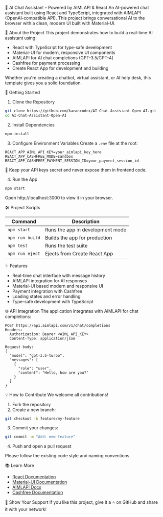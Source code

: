 🚀 AI Chat Assistant – Powered by AIMLAPI & React
An AI-powered chat assistant built using React and TypeScript, integrated with AIMLAPI (OpenAI-compatible API). This project brings conversational AI to the browser with a clean, modern UI built with Material-UI.

🧠 About the Project
This project demonstrates how to build a real-time AI assistant using:

- React with TypeScript for type-safe development
- Material-UI for modern, responsive UI components
- AIMLAPI for AI chat completions (GPT-3.5/GPT-4)
- Cashfree for payment processing
- Create React App for development and building

Whether you're creating a chatbot, virtual assistant, or AI help desk, this template gives you a solid foundation.

🔧 Getting Started

1. Clone the Repository

```bash
git clone https://github.com/karancodex/AI-Chat-Assistant-Open-AI.git
cd AI-Chat-Assistant-Open-AI
```

2. Install Dependencies

```bash
npm install
```

3. Configure Environment Variables
   Create a `.env` file at the root:

```env
REACT_APP_AIML_API_KEY=your_aimlapi_key_here
REACT_APP_CASHFREE_MODE=sandbox
REACT_APP_CASHFREE_PAYMENT_SESSION_ID=your_payment_session_id
```

🔐 Keep your API keys secret and never expose them in frontend code.

4. Run the App

```bash
npm start
```

Open http://localhost:3000 to view it in your browser.

🛠 Project Scripts

| Command           | Description                      |
| ----------------- | -------------------------------- |
| `npm start`     | Runs the app in development mode |
| `npm run build` | Builds the app for production    |
| `npm test`      | Runs the test suite              |
| `npm run eject` | Ejects from Create React App     |

✨ Features

- Real-time chat interface with message history
- AIMLAPI integration for AI responses
- Material-UI based modern and responsive UI
- Payment integration with Cashfree
- Loading states and error handling
- Type-safe development with TypeScript

🌐 API Integration
The application integrates with AIMLAPI for chat completions:

```http
POST https://api.aimlapi.com/v1/chat/completions
Headers:
  Authorization: Bearer <AIML_API_KEY>
  Content-Type: application/json

Request body:
{
  "model": "gpt-3.5-turbo",
  "messages": [
    {
      "role": "user",
      "content": "Hello, how are you?"
    }
  ]
}
```

💡 How to Contribute
We welcome all contributions!

1. Fork the repository
2. Create a new branch:

```bash
git checkout -b feature/my-feature
```

3. Commit your changes:

```bash
git commit -m "Add: new feature"
```

4. Push and open a pull request

Please follow the existing code style and naming conventions.

📚 Learn More

- [React Documentation](https://reactjs.org/docs/getting-started.html)
- [Material-UI Documentation](https://mui.com/material-ui/getting-started/overview/)
- [AIMLAPI Docs](https://docs.aimlapi.com/)
- [Cashfree Documentation](https://docs.cashfree.com/docs)

🌟 Show Your Support
If you like this project, give it a ⭐️ on GitHub and share it with your network!

